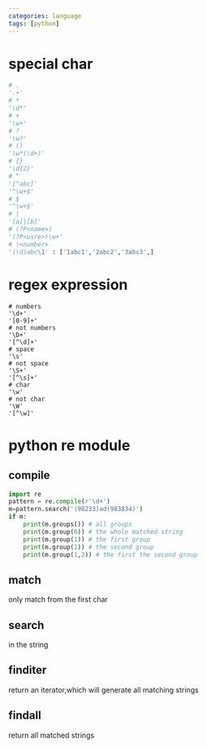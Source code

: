 ```yaml
---
categories: language
tags: [python]    
---
```

# special char
```python
# .
'.+' 
# *
'\d*'
# +
'\w+'
# ?
'\w?'  
# ()
'\w*(\d+)'
# {}
'\d{2}'
# ^
'[^abc]'
'^\w+$'
# $
'^\w+$'
# |
'[a]|[b]'
# (?P<name>)
'(?P<usre>)\w+'
# \<number>
'(\d)abc\1' : ['1abc1','2abc2','3abc3',]
```
  
# regex expression
```
# numbers
'\d+'
'[0-9]+'
# not numbers
'\D+'
'[^\d]+'
# space
'\s'
# not space
'\S+'
'[^\s]+'
# char
'\w'
# not char
'\W'
'[^\w]'
```

# python re module
## compile
```python
import re
pattern = re.compile(r'\d+')
m=pattern.search('(98233)ad(983834)')
if m:
	print(m.groups()) # all groups
	print(m.group(0)) # the whole matched string
	print(m.group(1)) # the first group
	print(m.group(2)) # the second group
	print(m.group(1,2)) # the first the second group
```
## match
only match from the first char
## search
in the string 
## finditer
return an iterator,which will generate all matching strings
## findall
return all matched strings
